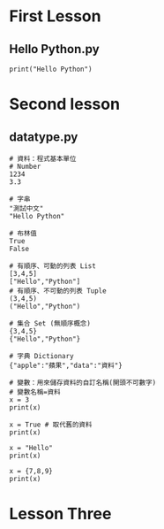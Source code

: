 First Lesson
============
Hello Python.py
---------------
```
print("Hello Python")
```
Second lesson
==============
datatype.py
-----------
```
# 資料：程式基本單位
# Number
1234
3.3

# 字串
"測試中文"
"Hello Python"

# 布林值
True
False

# 有順序、可動的列表 List
[3,4,5]
["Hello","Python"]
# 有順序、不可動的列表 Tuple
(3,4,5)
("Hello","Python")

# 集合 Set (無順序概念)
{3,4,5}
{"Hello","Python"}

# 字典 Dictionary
{"apple":"蘋果","data":"資料"}

# 變數：用來儲存資料的自訂名稱(開頭不可數字)
# 變數名稱=資料
x = 3
print(x)

x = True # 取代舊的資料
print(x)

x = "Hello" 
print(x)

x = {7,8,9}
print(x)
```
# Lesson Three
```


```
